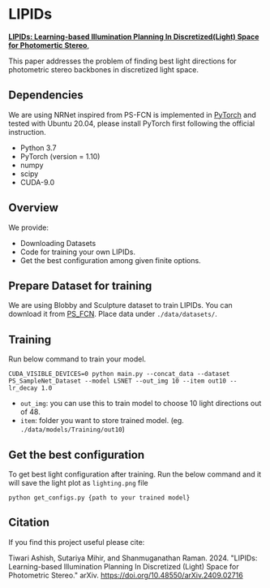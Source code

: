 # LIPIDs
**[LIPIDs: Learning-based Illumination Planning In Discretized(Light) Space for Photomertic Stereo](https://arxiv.org/abs/2409.02716)**,


This paper addresses the problem of finding best light directions for photometric stereo backbones in discretized light space.



## Dependencies
We are using NRNet inspired from PS-FCN is implemented in [PyTorch](https://pytorch.org/) and tested with Ubuntu 20.04, please install PyTorch first following the official instruction. 
- Python 3.7 
- PyTorch (version = 1.10)
- numpy
- scipy
- CUDA-9.0  

## Overview
We provide:
- Downloading Datasets
- Code for training your own LIPIDs.
- Get the best configuration among given finite options.

## Prepare Dataset for training
We are using Blobby and Sculpture dataset to train LIPIDs. You can download it from [PS_FCN](https://github.com/guanyingc/PS-FCN). Place data under `./data/datasets/`.

## Training
Run below command to train your model.
```
CUDA_VISIBLE_DEVICES=0 python main.py --concat_data --dataset PS_SampleNet_Dataset --model LSNET --out_img 10 --item out10 --lr_decay 1.0
```
- `out_img`: you can use this to train model to choose 10 light directions out of 48.
- `item`: folder you want to store trained model. (eg. `./data/models/Training/out10`)

## Get the best configuration
To get best light configuration after training. Run the below command and it will save the light plot as `lighting.png` file

```
python get_configs.py {path to your trained model}
```

## Citation
If you find this project useful please cite:

Tiwari Ashish, Sutariya Mihir, and Shanmuganathan Raman. 2024. "LIPIDs: Learning-based Illumination Planning In Discretized (Light) Space for Photometric Stereo." arXiv. https://doi.org/10.48550/arXiv.2409.02716
